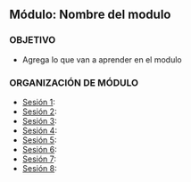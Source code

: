  
## Módulo: Nombre del modulo

### OBJETIVO 
 - Agrega lo que van a aprender en el modulo
 

### ORGANIZACIÓN DE MÓDULO 
 - [Sesión 1](): 
 - [Sesión 2](): 
 - [Sesión 3](): 
 - [Sesión 4](): 
 - [Sesión 5](): 
 - [Sesión 6](): 
 - [Sesión 7](): 
 - [Sesión 8]():

